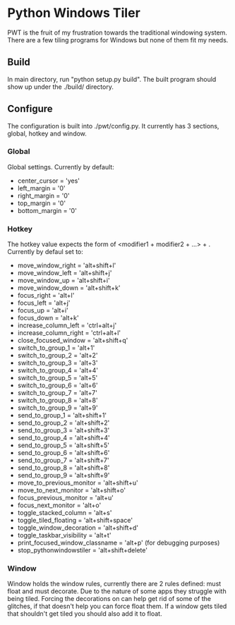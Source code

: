 # Python Windows Tiler

PWT is the fruit of my frustration towards the traditional windowing system.
There are a few tiling programs for Windows but none of them fit my needs.

## Build

In main directory, run "python setup.py build".
The built program should show up under the ./build/ directory.

## Configure

The configuration is built into ./pwt/config.py.
It currently has 3 sections, global, hotkey and window.

### Global

Global settings. Currently by default:

  * center_cursor = 'yes'
  * left_margin = '0'
  * right_margin = '0'
  * top_margin = '0'
  * bottom_margin = '0'

### Hotkey

The hotkey value expects the form of <modifier1 + modifier2 + ...> + <key>.
Currently by defaul set to:

  * move_window_right = 'alt+shift+l'
  * move_window_left = 'alt+shift+j'
  * move_window_up = 'alt+shift+i'
  * move_window_down = 'alt+shift+k'
  * focus_right = 'alt+l'
  * focus_left = 'alt+j'
  * focus_up = 'alt+i'
  * focus_down = 'alt+k'
  * increase_column_left = 'ctrl+alt+j'
  * increase_column_right = 'ctrl+alt+l'
  * close_focused_window = 'alt+shift+q'
  * switch_to_group_1 = 'alt+1'
  * switch_to_group_2 = 'alt+2'
  * switch_to_group_3 = 'alt+3'
  * switch_to_group_4 = 'alt+4'
  * switch_to_group_5 = 'alt+5'
  * switch_to_group_6 = 'alt+6'
  * switch_to_group_7 = 'alt+7'
  * switch_to_group_8 = 'alt+8'
  * switch_to_group_9 = 'alt+9'
  * send_to_group_1 = 'alt+shift+1'
  * send_to_group_2 = 'alt+shift+2'
  * send_to_group_3 = 'alt+shift+3'
  * send_to_group_4 = 'alt+shift+4'
  * send_to_group_5 = 'alt+shift+5'
  * send_to_group_6 = 'alt+shift+6'
  * send_to_group_7 = 'alt+shift+7'
  * send_to_group_8 = 'alt+shift+8'
  * send_to_group_9 = 'alt+shift+9'
  * move_to_previous_monitor = 'alt+shift+u'
  * move_to_next_monitor = 'alt+shift+o'
  * focus_previous_monitor = 'alt+u'
  * focus_next_monitor = 'alt+o'
  * toggle_stacked_column = 'alt+s'
  * toggle_tiled_floating = 'alt+shift+space'
  * toggle_window_decoration = 'alt+shift+d'
  * toggle_taskbar_visibility = 'alt+t'
  * print_focused_window_classname = 'alt+p' (for debugging purposes)
  * stop_pythonwindowstiler = 'alt+shift+delete'

### Window 

Window holds the window rules, currently there are 2 rules defined: must float and must decorate.
Due to the nature of some apps they struggle with being tiled.
Forcing the decorations on can help get rid of some of the glitches, if that doesn't help you can force float them.
If a window gets tiled that shouldn't get tiled you should also add it to float.


